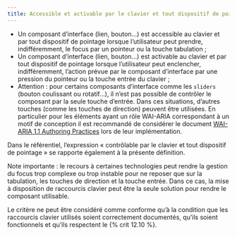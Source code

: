 ```yaml
---
title: Accessible et activable par le clavier et tout dispositif de pointage
---
```


- Un composant d’interface (lien, bouton…) est accessible au clavier et par tout dispositif de pointage lorsque l’utilisateur peut prendre, indifféremment, le focus par un pointeur ou la touche tabulation ;
- Un composant d’interface (lien, bouton…) est activable au clavier et par tout dispositif de pointage lorsque l’utilisateur peut enclencher, indifféremment, l’action prévue par le composant d’interface par une pression du pointeur ou la touche entrée du clavier ;
- Attention : pour certains composants d’interface comme les <span lang="en">`sliders`</span> (bouton coulissant ou rotatif…), il n’est pas possible de contrôler le composant par la seule touche d’entrée. Dans ces situations, d’autres touches (comme les touches de direction) peuvent être utilisées. En particulier pour les éléments ayant un rôle WAI-ARIA correspondant à un motif de conception il est recommandé de considérer le document <span lang="en">[WAI-ARIA 1.1 Authoring Practices](http://www.w3.org/TR/wai-aria-practices/)</span> lors de leur implémentation.

Dans le référentiel, l’expression « contrôlable par le clavier et tout dispositif de pointage » se rapporte également à la présente définition.

Note importante : le recours à certaines technologies peut rendre la gestion du focus trop complexe ou trop instable pour ne reposer que sur la tabulation, les touches de direction et la touche entrée. Dans ce cas, la mise à disposition de raccourcis clavier peut être la seule solution pour rendre le composant utilisable.

Le critère ne peut être considéré comme conforme qu’à la condition que les raccourcis clavier utilisés soient correctement documentés, qu’ils soient fonctionnels et qu’ils respectent le {% crit 12.10 %}.
